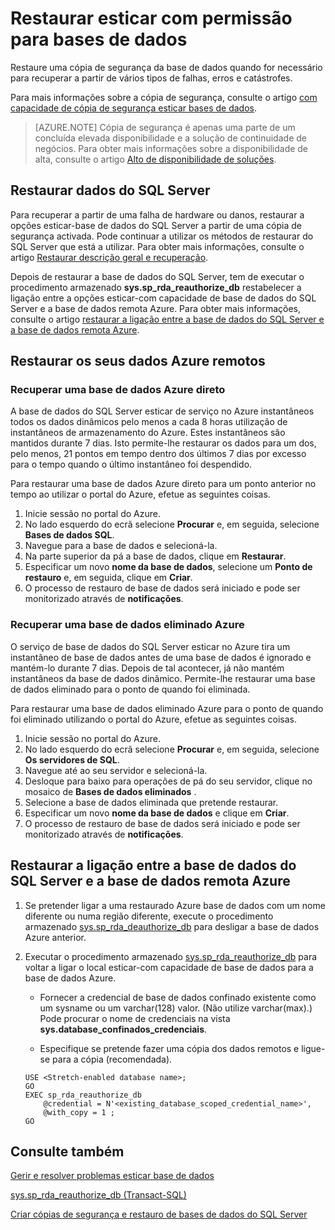 <properties
    pageTitle="Restaurar as bases de dados com capacidade de esticar | Microsoft Azure"
    description="Saiba como restaurar esticar\-com capacidade de bases de dados."
    services="sql-server-stretch-database"
    documentationCenter=""
    authors="douglaslMS"
    manager="jhubbard"
    editor=""/>

<tags
    ms.service="sql-server-stretch-database"
    ms.workload="data-management"
    ms.tgt_pltfrm="na"
    ms.devlang="na"
    ms.topic="article"
    ms.date="08/01/2016"
    ms.author="douglasl"/>

# <a name="restore-stretch-enabled-databases"></a>Restaurar esticar com permissão para bases de dados

Restaure uma cópia de segurança da base de dados quando for necessário para recuperar a partir de vários tipos de falhas, erros e catástrofes.

Para mais informações sobre a cópia de segurança, consulte o artigo [com capacidade de cópia de segurança esticar bases de dados](sql-server-stretch-database-backup.md).

>   [AZURE.NOTE] Cópia de segurança é apenas uma parte de um concluída elevada disponibilidade e a solução de continuidade de negócios. Para obter mais informações sobre a disponibilidade de alta, consulte o artigo [Alto de disponibilidade de soluções](https://msdn.microsoft.com/library/ms190202.aspx).

## <a name="restore-your-sql-server-data"></a>Restaurar dados do SQL Server
Para recuperar a partir de uma falha de hardware ou danos, restaurar a opções esticar\-base de dados do SQL Server a partir de uma cópia de segurança activada. Pode continuar a utilizar os métodos de restaurar do SQL Server que está a utilizar. Para obter mais informações, consulte o artigo [Restaurar descrição geral e recuperação](https://msdn.microsoft.com/library/ms191253.aspx).

Depois de restaurar a base de dados do SQL Server, tem de executar o procedimento armazenado **sys.sp_rda_reauthorize_db** restabelecer a ligação entre a opções esticar\-com capacidade de base de dados do SQL Server e a base de dados remota Azure. Para obter mais informações, consulte o artigo [restaurar a ligação entre a base de dados do SQL Server e a base de dados remota Azure](#restore-the-connection-between-the-sql-server-database-and-the-remote-azure-database).

## <a name="restore-your-remote-azure-data"></a>Restaurar os seus dados Azure remotos

### <a name="recover-a-live-azure-database"></a>Recuperar uma base de dados Azure direto
A base de dados do SQL Server esticar de serviço no Azure instantâneos todos os dados dinâmicos pelo menos a cada 8 horas utilização de instantâneos de armazenamento do Azure. Estes instantâneos são mantidos durante 7 dias. Isto permite-lhe restaurar os dados para um dos, pelo menos, 21 pontos em tempo dentro dos últimos 7 dias por excesso para o tempo quando o último instantâneo foi despendido.

Para restaurar uma base de dados Azure direto para um ponto anterior no tempo ao utilizar o portal do Azure, efetue as seguintes coisas.

1. Inicie sessão no portal do Azure.
2. No lado esquerdo do ecrã selecione **Procurar** e, em seguida, selecione **Bases de dados SQL**.
3. Navegue para a base de dados e selecioná-la.
4. Na parte superior da pá a base de dados, clique em **Restaurar**.
5. Especificar um novo **nome da base de dados**, selecione um **Ponto de restauro** e, em seguida, clique em **Criar**.
6. O processo de restauro de base de dados será iniciado e pode ser monitorizado através de **notificações**.

### <a name="recover-a-deleted-azure-database"></a>Recuperar uma base de dados eliminado Azure
O serviço de base de dados do SQL Server esticar no Azure tira um instantâneo de base de dados antes de uma base de dados é ignorado e mantém-lo durante 7 dias. Depois de tal acontecer, já não mantém instantâneos da base de dados dinâmico. Permite-lhe restaurar uma base de dados eliminado para o ponto de quando foi eliminada.

Para restaurar uma base de dados eliminado Azure para o ponto de quando foi eliminado utilizando o portal do Azure, efetue as seguintes coisas.

1. Inicie sessão no portal do Azure.
2. No lado esquerdo do ecrã selecione **Procurar** e, em seguida, selecione **Os servidores de SQL**.
3. Navegue até ao seu servidor e selecioná-la.
4. Desloque para baixo para operações de pá do seu servidor, clique no mosaico de **Bases de dados eliminados** .
5. Selecione a base de dados eliminada que pretende restaurar.
5. Especificar um novo **nome da base de dados** e clique em **Criar**.
6. O processo de restauro de base de dados será iniciado e pode ser monitorizado através de **notificações**.

## <a name="restore-the-connection-between-the-sql-server-database-and-the-remote-azure-database"></a>Restaurar a ligação entre a base de dados do SQL Server e a base de dados remota Azure

1.  Se pretender ligar a uma restaurado Azure base de dados com um nome diferente ou numa região diferente, execute o procedimento armazenado [sys.sp_rda_deauthorize_db](https://msdn.microsoft.com/library/mt703716.aspx) para desligar a base de dados Azure anterior.  

2.  Executar o procedimento armazenado [sys.sp_rda_reauthorize_db](https://msdn.microsoft.com/library/mt131016.aspx) para voltar a ligar o local esticar\-com capacidade de base de dados para a base de dados Azure.  

    -   Fornecer a credencial de base de dados confinado existente como um sysname ou um varchar\(128\) valor. \(Não utilize varchar\(max\).\) Pode procurar o nome de credenciais na vista **sys.database\_confinados\_credenciais**.  

    -   Especifique se pretende fazer uma cópia dos dados remotos e ligue-se para a cópia (recomendada).  

    ```tsql  
    USE <Stretch-enabled database name>;
    GO
    EXEC sp_rda_reauthorize_db
        @credential = N'<existing_database_scoped_credential_name>',
        @with_copy = 1 ;  
    GO
    ```  

## <a name="see-also"></a>Consulte também

[Gerir e resolver problemas esticar base de dados](sql-server-stretch-database-manage.md)

[sys.sp_rda_reauthorize_db (Transact-SQL)](https://msdn.microsoft.com/library/mt131016.aspx)

[Criar cópias de segurança e restauro de bases de dados do SQL Server](https://msdn.microsoft.com/library/ms187048.aspx)
